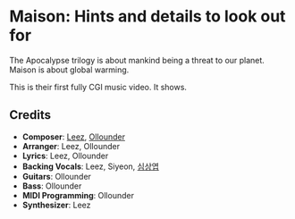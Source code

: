 # Maison: Hints and details to look out for

The Apocalypse trilogy is about mankind being a threat to our planet.
Maison is about global warming.

This is their first fully CGI music video. It shows.

## Credits

* **Composer**: [Leez](https://www.discogs.com/artist/6450670-Leez-2), [Ollounder](https://www.discogs.com/artist/6450665-Ollounder)
* **Arranger**: Leez, Ollounder
* **Lyrics**: Leez, Ollounder
* **Backing Vocals**: Leez, Siyeon, [심상엽](https://www.discogs.com/artist/7413969-%EC%8B%AC%EC%83%81%EC%97%BD)
* **Guitars**: Ollounder
* **Bass**: Ollounder
* **MIDI Programming**: Ollounder
* **Synthesizer**: Leez
